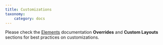 ```yaml
---
title: Customizations
taxonomy:
    category: docs
---
```


Please check the [Elements](http://joomla.box/zl-docs/zoolanders/elements/customizations) documentation **Overrides** and **Custom Layouts** sections for best practices on customizations.
